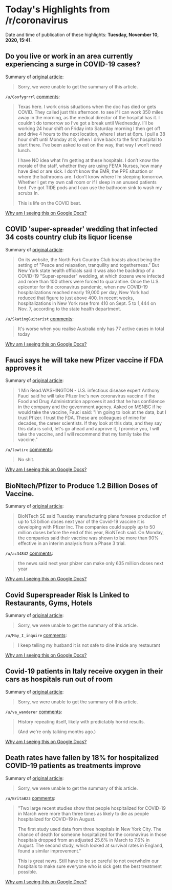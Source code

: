 # Today's Highlights from /r/coronavirus

Date and time of publication of these highlights: **Tuesday, November 10, 2020, 15:41**.

## Do you live or work in an area currently experiencing a surge in COVID-19 cases?

Summary of [original article](https://www.reddit.com/r/Coronavirus/comments/jr7khs/do_you_live_or_work_in_an_area_currently/):

> Sorry, we were unable to get the summary of this article.

`/u/Goofygrrrl` [comments](https://www.reddit.com/r/Coronavirus/comments/jr7khs/do_you_live_or_work_in_an_area_currently/):

> Texas here. I work crisis situations when the doc has died or gets COVID.  They called just this afternoon.  to see if I can work 350 miles away in the morning, as the medical director of the hospital has it.  I couldn’t do tomorrow so I’ve got a break until Wednesday. I’ll be working 24 hour shift on Friday into Saturday morning I then  get off and drive 4 hours to the next location, where I start at 6pm. I pull a 38 hour shift until Monday at 8, when I drive back to the first  hospital to start there.  I’ve been asked to eat on the way, that way I won’t need lunch.  
> 
> I have NO idea what I’m getting at these hospitals. I don’t know the morale  of the staff, whether they are using FEMA Nurses, how many have died or are sick.  I don’t know the EMR, the PPE situation or where the bathrooms are. I don’t know where I’m sleeping tomorrow. Whether I get my own call room or if I sleep in an unused patients bed.  I’ve got TIDE pods and I can use the bathroom sink to wash my scrubs In. 
> 
> This is life on the COVID beat.

[Why am I seeing this on Google Docs?](https://docs.google.com/document/d/1Dc6We63vOXIZsc0op-Bt4abqkYjXzOigalQqFxmvvbM/edit?usp=sharing)

## COVID 'super-spreader' wedding that infected 34 costs country club its liquor license

Summary of [original article](https://abcnews.go.com/US/covid-super-spreader-wedding-infected-34-costs-country/story?id=74125307):

> On its website, the North Fork Country Club boasts about being the setting of "Peace and relaxation, tranquility and togetherness." But New York state health officials said it was also the backdrop of a COVID-19 "Super-spreader" wedding, at which dozens were infected and more than 100 others were forced to quarantine. Once the U.S. epicenter for the coronavirus pandemic, when new COVID-19 hospitalizations reached nearly 19,000 per day, New York had reduced that figure to just above 400. In recent weeks, hospitalizations in New York rose from 410 on Sept. 5 to 1,444 on Nov. 7, according to the state health department.

`/u/SkatingGuitarist` [comments](https://www.reddit.com/r/Coronavirus/comments/jrsaqi/covid_superspreader_wedding_that_infected_34/):

> It's worse when you realise Australia only has 77 active cases in total today

[Why am I seeing this on Google Docs?](https://docs.google.com/document/d/1Dc6We63vOXIZsc0op-Bt4abqkYjXzOigalQqFxmvvbM/edit?usp=sharing)

## Fauci says he will take new Pfizer vaccine if FDA approves it

Summary of [original article](https://www.reuters.com/article/us-health-coronavirus-usa-fauci-idUSKBN27Q2SU):

> 1 Min Read.WASHINGTON - U.S. infectious disease expert Anthony Fauci said he will take Pfizer Inc's new coronavirus vaccine if the Food and Drug Administration approves it and that he has confidence in the company and the government agency. Asked on MSNBC if he would take the vaccine, Fauci said: "I'm going to look at the data, but I trust Pfizer. I trust the FDA. These are colleagues of mine for decades, the career scientists. If they look at this data, and they say this data is solid, let's go ahead and approve it, I promise you, I will take the vaccine, and I will recommend that my family take the vaccine."

`/u/lowtire` [comments](https://www.reddit.com/r/Coronavirus/comments/jrt0s0/fauci_says_he_will_take_new_pfizer_vaccine_if_fda/):

> No shit.

[Why am I seeing this on Google Docs?](https://docs.google.com/document/d/1Dc6We63vOXIZsc0op-Bt4abqkYjXzOigalQqFxmvvbM/edit?usp=sharing)

## BioNtech/Pfizer to Produce 1.2 Billion Doses of Vaccine.

Summary of [original article](https://www.marketwatch.com/story/biontech-sees-13-bln-2021-covid-19-vaccine-doses-2020-11-10?mod=watchlist_main_news):

> BioNTech SE said Tuesday manufacturing plans foresee production of up to 1.3 billion doses next year of the Covid-19 vaccine it is developing with Pfizer Inc. The companies could supply up to 50 million doses before the end of this year, BioNTech said. On Monday, the companies said their vaccine was shown to be more than 90% effective in an interim analysis from a Phase 3 trial.

`/u/ac34842` [comments](https://www.reddit.com/r/Coronavirus/comments/jrlbjk/biontechpfizer_to_produce_12_billion_doses_of/):

> the news said next year phizer can make only 635 million doses next year

[Why am I seeing this on Google Docs?](https://docs.google.com/document/d/1Dc6We63vOXIZsc0op-Bt4abqkYjXzOigalQqFxmvvbM/edit?usp=sharing)

## Covid Superspreader Risk Is Linked to Restaurants, Gyms, Hotels

Summary of [original article](https://www.bloomberg.com/news/articles/2020-11-10/covid-superspreader-risk-is-linked-to-restaurants-gyms-hotels):

> Sorry, we were unable to get the summary of this article.

`/u/May_I_inquire` [comments](https://www.reddit.com/r/Coronavirus/comments/jroh0u/covid_superspreader_risk_is_linked_to_restaurants/):

> I keep telling my husband it is not safe to dine inside any restaurant

[Why am I seeing this on Google Docs?](https://docs.google.com/document/d/1Dc6We63vOXIZsc0op-Bt4abqkYjXzOigalQqFxmvvbM/edit?usp=sharing)

## Covid-19 patients in Italy receive oxygen in their cars as hospitals run out of room

Summary of [original article](https://www.nbcnews.com/video/covid-19-patients-in-italy-receive-oxygen-in-their-cars-as-hospitals-run-out-of-room-95610437808):

> Sorry, we were unable to get the summary of this article.

`/u/va_wanderer` [comments](https://www.reddit.com/r/Coronavirus/comments/jrnyeu/covid19_patients_in_italy_receive_oxygen_in_their/):

> History repeating itself, likely with predictably horrid results.
> 
> (And we're only talking months ago.)

[Why am I seeing this on Google Docs?](https://docs.google.com/document/d/1Dc6We63vOXIZsc0op-Bt4abqkYjXzOigalQqFxmvvbM/edit?usp=sharing)

## Death rates have fallen by 18% for hospitalized COVID-19 patients as treatments improve

Summary of [original article](https://www.livescience.com/covid-19-death-rates-falling-treatments.html):

> Sorry, we were unable to get the summary of this article.

`/u/BritaB23` [comments](https://www.reddit.com/r/Coronavirus/comments/jrqrq1/death_rates_have_fallen_by_18_for_hospitalized/):

> "Two large recent studies show that people hospitalized for COVID-19 in March were more than three times as likely to die as people hospitalized for COVID–19 in August.
> 
> The first study used data from three hospitals in New York City. The chance of death for someone hospitalized for the coronavirus in those hospitals dropped from an adjusted 25.6% in March to 7.6% in August. The second study, which looked at survival rates in England, found a similar improvement."
> 
> This is great news.  Still have to be so careful to not overwhelm our hospitals to make sure everyone who is sick gets the best treatment possible.

[Why am I seeing this on Google Docs?](https://docs.google.com/document/d/1Dc6We63vOXIZsc0op-Bt4abqkYjXzOigalQqFxmvvbM/edit?usp=sharing)

